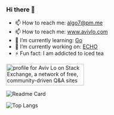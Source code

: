 ### Hi there 👋
- 📫 How to reach me: algo7@pm.me
- 📫 How to reach me: www.avivlo.com 
- 🌱 I’m currently learning: [Go](https://golang.org/)
- 🔭 I’m currently working on: [ECHO](https://www.echo.place)
-  ⚡ Fun fact: I am addicted to iced tea

<a href="https://stackoverflow.com/users/9662626/aviv-lo"><img src="https://stackexchange.com/users/flair/12257466.png?theme=dark" width="208" height="58" alt="profile for Aviv Lo on Stack Exchange, a network of free, community-driven Q&amp;A sites" title="profile for Aviv Lo on Stack Exchange, a network of free, community-driven Q&amp;A sites"></a>

![Readme Card](https://github-readme-stats.vercel.app/api?username=algo7&show_icons=true&theme=radical)


![Top Langs](https://github-readme-stats.vercel.app/api/top-langs/?username=algo7&theme=radical)

<!--
**algo7/algo7** is a ✨ _special_ ✨ repository because its `README.md` (this file) appears on your GitHub profile.

Here are some ideas to get you started:


- 🌱 I’m currently learning ...
- 👯 I’m looking to collaborate on ...
- 🤔 I’m looking for help with ...
- 💬 Ask me about ...
- 😄 Pronouns: ...
- ⚡ Fun fact: ...
-->


<!-- ![Website](https://img.shields.io/website?down_message=OPSI&up_message=Online&url=https%3A%2F%2Fwww.avivlo.com) -->
